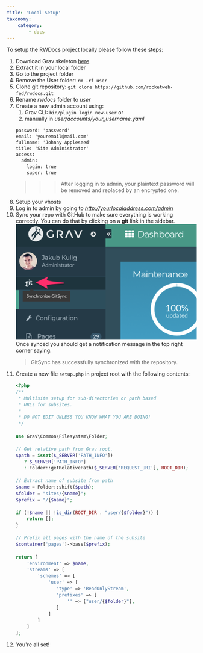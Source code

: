 ```yaml
---
title: 'Local Setup'
taxonomy:
    category:
        - docs
---
```


To setup the RWDocs project locally please follow these steps:
1. Download Grav skeleton [here](https://github.com/hibbitts-design/grav-skeleton-learn2-with-git-sync/archive/master.zip)
1. Extract it in your local folder
1. Go to the project folder
1. Remove the User folder: `rm -rf user`
1. Clone git repository: `git clone https://github.com/rocketweb-fed/rwdocs.git`
1. Rename *rwdocs* folder to *user*
1. Create a new admin account using:
	1. Grav CLI: `bin/plugin login new-user` or
	2. manually in _user/accounts/your_username.yaml_
	```
	password: 'password'
	email: 'youremail@mail.com'
	fullname: 'Johnny Appleseed'
	title: 'Site Administrator'
	access:
	  admin:
	    login: true
	    super: true
	```
	>>> After logging in to admin, your plaintext password will be removed and replaced by an encrypted one.
1. Setup your vhosts 
1. Log in to admin by going to _http://yourlocaladdress.com/admin_
1. Sync your repo with GitHub to make sure everything is working correctly. You can do that by clicking on a **git** link in the sidebar.  
	![Git link](git_sync.png)
	Once synced you should get a notification message in the top right corner saying:  
	> GitSync has successfully synchronized with the repository.
1. Create a new file `setup.php` in project root with the following contents:
    ```php
    <?php
    /**
     * Multisite setup for sub-directories or path based
     * URLs for subsites.
     *
     * DO NOT EDIT UNLESS YOU KNOW WHAT YOU ARE DOING!
     */

    use Grav\Common\Filesystem\Folder;

    // Get relative path from Grav root.
    $path = isset($_SERVER['PATH_INFO'])
       ? $_SERVER['PATH_INFO']
       : Folder::getRelativePath($_SERVER['REQUEST_URI'], ROOT_DIR);

    // Extract name of subsite from path
    $name = Folder::shift($path);
    $folder = "sites/{$name}";
    $prefix = "/{$name}";

    if (!$name || !is_dir(ROOT_DIR . "user/{$folder}")) {
        return [];
    }

    // Prefix all pages with the name of the subsite
    $container['pages']->base($prefix);

    return [
        'environment' => $name,
        'streams' => [
            'schemes' => [
                'user' => [
                   'type' => 'ReadOnlyStream',
                   'prefixes' => [
                       '' => ["user/{$folder}"],
                   ]
                ]
            ]
        ]
    ];
    ```
1. You're all set!